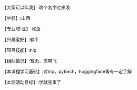 【大家可以叫我】:改个名字过来浪

【坐标】:山西

【专业/职业】:咸鱼

【兴趣爱好】:躺平

【项目技能】:nlp

【组队情况】:暂无，求带飞

【本课程学习基础】:对nlp，pytorch，huggingface等有一定了解

【本期活动目标】:学就完事了